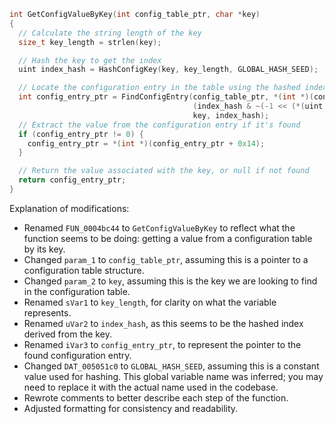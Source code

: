 ```c
int GetConfigValueByKey(int config_table_ptr, char *key)
{
  // Calculate the string length of the key
  size_t key_length = strlen(key);

  // Hash the key to get the index
  uint index_hash = HashConfigKey(key, key_length, GLOBAL_HASH_SEED);

  // Locate the configuration entry in the table using the hashed index
  int config_entry_ptr = FindConfigEntry(config_table_ptr, *(int *)(config_table_ptr + 4) +
                                         (index_hash & ~(-1 << (*(uint *)(config_table_ptr + 8) & 0xff))) * 8,
                                         key, index_hash);
  // Extract the value from the configuration entry if it's found
  if (config_entry_ptr != 0) {
    config_entry_ptr = *(int *)(config_entry_ptr + 0x14);
  }

  // Return the value associated with the key, or null if not found
  return config_entry_ptr;
}
```

Explanation of modifications:
- Renamed `FUN_0004bc44` to `GetConfigValueByKey` to reflect what the function seems to be doing: getting a value from a configuration table by its key.
- Changed `param_1` to `config_table_ptr`, assuming this is a pointer to a configuration table structure.
- Changed `param_2` to `key`, assuming this is the key we are looking to find in the configuration table.
- Renamed `sVar1` to `key_length`, for clarity on what the variable represents.
- Renamed `uVar2` to `index_hash`, as this seems to be the hashed index derived from the key.
- Renamed `iVar3` to `config_entry_ptr`, to represent the pointer to the found configuration entry.
- Changed `DAT_005051c0` to `GLOBAL_HASH_SEED`, assuming this is a constant value used for hashing. This global variable name was inferred; you may need to replace it with the actual name used in the codebase.
- Rewrote comments to better describe each step of the function.
- Adjusted formatting for consistency and readability.